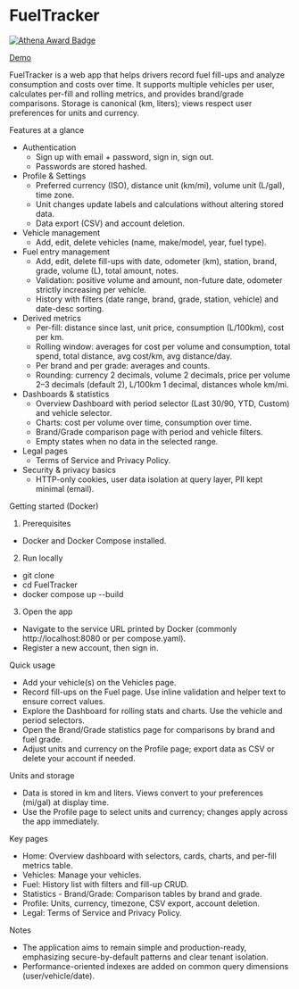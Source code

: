 # FuelTracker

[![Athena Award Badge](https://img.shields.io/endpoint?url=https%3A%2F%2Faward.athena.hackclub.com%2Fapi%2Fbadge)](https://award.athena.hackclub.com?utm_source=readme)

[Demo](https://fueltracker-ey8c.onrender.com/)

FuelTracker is a web app that helps drivers record fuel fill-ups and analyze consumption and costs over time. It supports multiple vehicles per user, calculates per-fill and rolling metrics, and provides brand/grade comparisons. Storage is canonical (km, liters); views respect user preferences for units and currency.

Features at a glance
- Authentication
  - Sign up with email + password, sign in, sign out.
  - Passwords are stored hashed.
- Profile & Settings
  - Preferred currency (ISO), distance unit (km/mi), volume unit (L/gal), time zone.
  - Unit changes update labels and calculations without altering stored data.
  - Data export (CSV) and account deletion.
- Vehicle management
  - Add, edit, delete vehicles (name, make/model, year, fuel type).
- Fuel entry management
  - Add, edit, delete fill-ups with date, odometer (km), station, brand, grade, volume (L), total amount, notes.
  - Validation: positive volume and amount, non-future date, odometer strictly increasing per vehicle.
  - History with filters (date range, brand, grade, station, vehicle) and date-desc sorting.
- Derived metrics
  - Per-fill: distance since last, unit price, consumption (L/100km), cost per km.
  - Rolling window: averages for cost per volume and consumption, total spend, total distance, avg cost/km, avg distance/day.
  - Per brand and per grade: averages and counts.
  - Rounding: currency 2 decimals, volume 2 decimals, price per volume 2–3 decimals (default 2), L/100km 1 decimal, distances whole km/mi.
- Dashboards & statistics
  - Overview Dashboard with period selector (Last 30/90, YTD, Custom) and vehicle selector.
  - Charts: cost per volume over time, consumption over time.
  - Brand/Grade comparison page with period and vehicle filters.
  - Empty states when no data in the selected range.
- Legal pages
  - Terms of Service and Privacy Policy.
- Security & privacy basics
  - HTTP-only cookies, user data isolation at query layer, PII kept minimal (email).

Getting started (Docker)
1) Prerequisites
- Docker and Docker Compose installed.

2) Run locally
- git clone <your-repo-url>
- cd FuelTracker
- docker compose up --build

3) Open the app
- Navigate to the service URL printed by Docker (commonly http://localhost:8080 or per compose.yaml).
- Register a new account, then sign in.

Quick usage
- Add your vehicle(s) on the Vehicles page.
- Record fill-ups on the Fuel page. Use inline validation and helper text to ensure correct values.
- Explore the Dashboard for rolling stats and charts. Use the vehicle and period selectors.
- Open the Brand/Grade statistics page for comparisons by brand and fuel grade.
- Adjust units and currency on the Profile page; export data as CSV or delete your account if needed.

Units and storage
- Data is stored in km and liters. Views convert to your preferences (mi/gal) at display time.
- Use the Profile page to select units and currency; changes apply across the app immediately.

Key pages
- Home: Overview dashboard with selectors, cards, charts, and per-fill metrics table.
- Vehicles: Manage your vehicles.
- Fuel: History list with filters and fill-up CRUD.
- Statistics - Brand/Grade: Comparison tables by brand and grade.
- Profile: Units, currency, timezone, CSV export, account deletion.
- Legal: Terms of Service and Privacy Policy.

Notes
- The application aims to remain simple and production-ready, emphasizing secure-by-default patterns and clear tenant isolation.
- Performance-oriented indexes are added on common query dimensions (user/vehicle/date).
